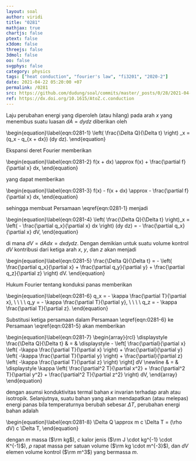 ```yaml
---
layout: soal
author: viridi
title: "0281"
mathjax: true
chartjs: false
ptext: false
x3dom: false
threejs: false
3dmol: false
oo: false
svgphys: false
category: physics
tags: ["heat conduction", "fourier's law", "fi3201", "2020-2"]
date: 2021-04-22 05:20:00 +07
permalink: /0281
src: https://github.com/dudung/soal/commits/master/_posts/0/28/2021-04-22-fourier-law-hc-fd-2d-0.md
ref: https://dx.doi.org/10.1615/AtoZ.c.conduction
---
```

Laju perubahan energi yang diperoleh (atau hilang) pada arah $x$ yang menembus suatu luasan $dA = dydz$ diberikan oleh

\begin{equation}\label{eqn:0281-1}
\left( \frac{\Delta Q}{\Delta t} \right) \_x = (q_x - q_{x + dx}) (dy dz).
\end{equation}

Ekspansi deret Fourier memberikan

\begin{equation}\label{eqn:0281-2}
f(x + dx) \approx f(x) + \frac{\partial f}{\partial x} dx,
\end{equation}

yang dapat memberikan

\begin{equation}\label{eqn:0281-3}
f(x) - f(x + dx) \approx  - \frac{\partial f}{\partial x} dx,
\end{equation}

sehingga membuat Persamaan \eqref{eqn:0281-1} menjadi

\begin{equation}\label{eqn:0281-4}
\left( \frac{\Delta Q}{\Delta t} \right)_x = \left( - \frac{\partial q_x}{\partial x} dx \right) (dy dz) = - \frac{\partial q_x}{\partial x} dV,
\end{equation}

di mana $dV = dA dx = dx dy dz$. Dengan demikian untuk suatu volume kontrol $dV$ kontribusi dari ketiga arah $x$, $y$, dan $z$ akan menjadi

\begin{equation}\label{eqn:0281-5}
\frac{\Delta Q}{\Delta t} = - \left( \frac{\partial q_x}{\partial x} + \frac{\partial q_y}{\partial y} + \frac{\partial q_z}{\partial z} \right) dV.
\end{equation}

Hukum Fourier tentang konduksi panas memberikan

\begin{equation}\label{eqn:0281-6}
q_x = - \kappa \frac{\partial T}{\partial x}, \ \ \ \ q_y = - \kappa \frac{\partial T}{\partial y}, \ \ \ \ q_z = - \kappa \frac{\partial T}{\partial z}.
\end{equation}

Substitusi ketiga persamaan dalam Persamaan \eqref{eqn:0281-6} ke Persamaan \eqref{eqn:0281-5} akan memberikan

\begin{equation}\label{eqn:0281-7}
\begin{array}{rcl}
\displaystyle \frac{\Delta Q}{\Delta t} & = & \displaystyle - \left[ \frac{\partial}{\partial x} \left( -\kappa \frac{\partial T}{\partial x} \right) + \frac{\partial}{\partial y} \left( -\kappa \frac{\partial T}{\partial y} \right) + \frac{\partial}{\partial z} \left( -\kappa \frac{\partial T}{\partial z} \right) \right] dV \newline
& = & \displaystyle \kappa \left( \frac{\partial^2 T}{\partial x^2} + \frac{\partial^2 T}{\partial y^2} + \frac{\partial^2 T}{\partial z^2} \right) dV,
\end{array}
\end{equation}

dengan asumsi konduktivitas termal bahan $\kappa$ invarian terhadap arah atau isotropik. Selanjutnya, suatu bahan yang akan mendapatkan (atau melepas) energi panas bila temperaturnya berubah sebesar $\Delta T$, perubahan energi bahan adalah

\begin{equation}\label{eqn:0281-8}
\Delta Q \approx m c \Delta T = (\rho dV) c \Delta T,
\end{equation}

dengan $m$ massa ($\rm kg$), $c$ kalor jenis ($\rm J \cdot kg^{-1} \cdot K^{-1}$), $\rho$ rapat massa per satuan volume ($\rm kg \cdot m^{-3}$), dan $dV$ elemen volume kontrol ($\rm m^3$) yang bermassa $m$.